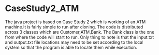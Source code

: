 # CaseStudy2_ATM

The java project is based on Case Study 2 which is working of an ATM machine.It is fairly simple to run after cloning. 
The code is distributed across 3 classes which are Customer,ATM,Bank.
The Bank class is the one from where the code will start to run.
Only thing to note is that the input.txt and output.txt file locations may need to be set according to the local system so that the program is able to locate them while execution. 
